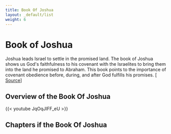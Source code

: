 ```yaml
---
title: Book Of Joshua
layout: _default/list
weight: 6
---
```

# Book of Joshua

Joshua leads Israel to settle in the promised land. The book of Joshua shows us God's faithfulness to his covenant with the Israelites to bring them into the land he promised to Abraham. This book points to the importance of covenant obedience before, during, and after God fulfills his promises. [ [Source](https://bibleproject.com/blog/judgement-cruelty-conquering-promised-land/)]

## Overview of the Book Of Joshua
{{< youtube JqOqJlFF_eU >}}

## Chapters if the Book Of Joshua
